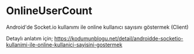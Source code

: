 # OnlineUserCount

Android'de Socket.io kullanımı ile online kullanıcı sayısını göstermek (Client)

Detaylı anlatım için; https://kodumunblogu.net/detail/androidde-socketio-kullanimi-ile-online-kullanici-sayisini-gostermek
